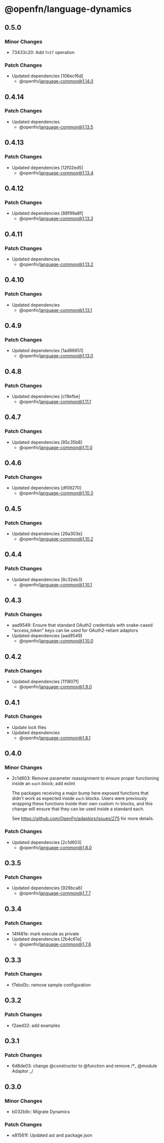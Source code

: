 # @openfn/language-dynamics

## 0.5.0

### Minor Changes

- 73433c20: Add `fnIf` operation

### Patch Changes

- Updated dependencies [106ecf6d]
  - @openfn/language-common@1.14.0

## 0.4.14

### Patch Changes

- Updated dependencies
  - @openfn/language-common@1.13.5

## 0.4.13

### Patch Changes

- Updated dependencies [12f02ed5]
  - @openfn/language-common@1.13.4

## 0.4.12

### Patch Changes

- Updated dependencies [88f99a8f]
  - @openfn/language-common@1.13.3

## 0.4.11

### Patch Changes

- Updated dependencies
  - @openfn/language-common@1.13.2

## 0.4.10

### Patch Changes

- Updated dependencies
  - @openfn/language-common@1.13.1

## 0.4.9

### Patch Changes

- Updated dependencies [1ad86651]
  - @openfn/language-common@1.13.0

## 0.4.8

### Patch Changes

- Updated dependencies [c19efbe]
  - @openfn/language-common@1.11.1

## 0.4.7

### Patch Changes

- Updated dependencies [85c35b8]
  - @openfn/language-common@1.11.0

## 0.4.6

### Patch Changes

- Updated dependencies [df09270]
  - @openfn/language-common@1.10.3

## 0.4.5

### Patch Changes

- Updated dependencies [26a303e]
  - @openfn/language-common@1.10.2

## 0.4.4

### Patch Changes

- Updated dependencies [8c32eb3]
  - @openfn/language-common@1.10.1

## 0.4.3

### Patch Changes

- aad9549: Ensure that standard OAuth2 credentials with snake-cased
  "access_token" keys can be used for OAuth2-reliant adaptors
- Updated dependencies [aad9549]
  - @openfn/language-common@1.10.0

## 0.4.2

### Patch Changes

- Updated dependencies [111807f]
  - @openfn/language-common@1.9.0

## 0.4.1

### Patch Changes

- Update lock files
- Updated dependencies
  - @openfn/language-common@1.8.1

## 0.4.0

### Minor Changes

- 2c1d603: Remove parameter reassignment to ensure proper functioning inside an
  `each` block; add eslint

  The packages receiving a major bump here exposed functions that didn't work as
  expected inside `each` blocks. Users were previously wrapping these functions
  inside their own custom `fn` blocks, and this change will ensure that they can
  be used inside a standard each.

  See https://github.com/OpenFn/adaptors/issues/275 for more details.

### Patch Changes

- Updated dependencies [2c1d603]
  - @openfn/language-common@1.8.0

## 0.3.5

### Patch Changes

- Updated dependencies [929bca6]
  - @openfn/language-common@1.7.7

## 0.3.4

### Patch Changes

- 14f481e: mark execute as private
- Updated dependencies [2b4c61a]
  - @openfn/language-common@1.7.6

## 0.3.3

### Patch Changes

- f7ebd3c: remove sample configuration

## 0.3.2

### Patch Changes

- f2aed32: add examples

## 0.3.1

### Patch Changes

- 6d8de03: change @constructor to @function and remove /\*_ @module Adaptor _/

## 0.3.0

### Minor Changes

- b032b9c: Migrate Dynamics

### Patch Changes

- e81561f: Updated ast and package.json
